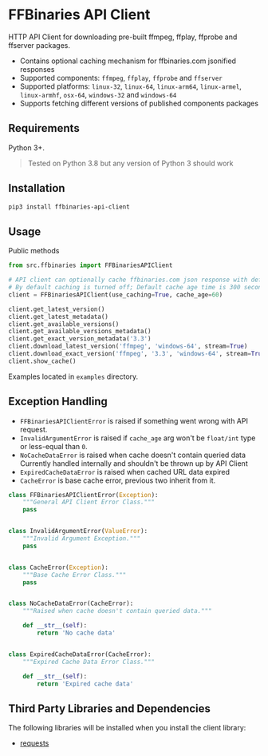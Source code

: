 FFBinaries API Client 
=====================
HTTP API Client for downloading pre-built ffmpeg, ffplay, ffprobe and ffserver packages.

* Contains optional caching mechanism for ffbinaries.com jsonified responses
* Supported components: `ffmpeg`, `ffplay`, `ffprobe` and `ffserver`
* Supported platforms: `linux-32`, `linux-64`, `linux-arm64`, `linux-armel`, `linux-armhf`, `osx-64`, `windows-32` and `windows-64`
* Supports fetching different versions of published components packages

Requirements
------------
Python 3+.
> Tested on Python 3.8 but any version of Python 3 should work
 
Installation
------------
```bash
pip3 install ffbinaries-api-client
```

Usage
-----
Public methods

```python
from src.ffbinaries import FFBinariesAPIClient

# API client can optionally cache ffbinaries.com json response with defined cache age in seconds.
# By default caching is turned off; Default cache age time is 300 seconds.
client = FFBinariesAPIClient(use_caching=True, cache_age=60)

client.get_latest_version()
client.get_latest_metadata()
client.get_available_versions()
client.get_available_versions_metadata()
client.get_exact_version_metadata('3.3')
client.download_latest_version('ffmpeg', 'windows-64', stream=True)
client.download_exact_version('ffmpeg', '3.3', 'windows-64', stream=True)
client.show_cache()
```

Examples located in `examples` directory.

Exception Handling
------------------
* `FFBinariesAPIClientError` is raised if something went wrong with API request.
* `InvalidArgumentError` is raised if `cache_age` arg won't be `float/int` 
type or less-equal than `0`.
* `NoCacheDataError` is raised when cache doesn't contain queried data
Currently handled internally and shouldn't be thrown up by API Client
* `ExpiredCacheDataError` is raised when cached URL data expired
* `CacheError` is base cache error, previous two inherit from it.

```python
class FFBinariesAPIClientError(Exception):
    """General API Client Error Class."""
    pass


class InvalidArgumentError(ValueError):
    """Invalid Argument Exception."""
    pass


class CacheError(Exception):
    """Base Cache Error Class."""
    pass


class NoCacheDataError(CacheError):
    """Raised when cache doesn't contain queried data."""

    def __str__(self):
        return 'No cache data'


class ExpiredCacheDataError(CacheError):
    """Expired Cache Data Error Class."""

    def __str__(self):
        return 'Expired cache data'
```

Third Party Libraries and Dependencies
--------------------------------------
The following libraries will be installed when you install the client library:

* [requests](https://3.python-requests.org)
